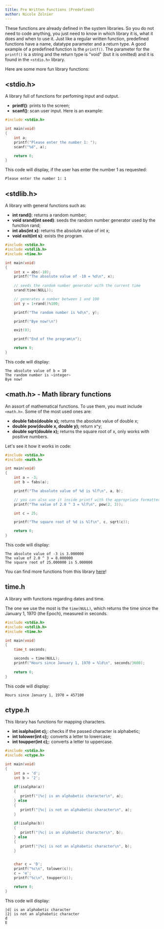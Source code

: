 ```yaml
---
title: Pre Written Functions (Predefined)
author: Nicole Zolnier
---
```


These functions are already defined in the system libraries. So you do not need to code anything, you just need to know in which library it is, what it does and when to use it.
Just like a regular written function, predefined functions have a name, datatype parameter and a return type.
A good example of a predefined function is the `printf()`. The parameter for the `printf()` is a string and the return type is "void" (but it is omitted) and it is found in the `<stdio.h>` library.

Here are some more fun library functions:

## <stdio.h>
A library full of functions for perfoming input and output.

- **printf()**: prints to the screen;
- **scanf()**: scan user input.
Here is an example:
``` c
#include <stdio.h>

int main(void)
{
    int a;
    printf("Please enter the number 1: ");
    scanf("%d", a);

    return 0;
}
```
This code will display, if the user has enter the number 1 as requested:
```
Please enter the number 1: 1
```

## <stdlib.h>
A library with general functions such as:

- **int rand()**: returns a random number;
- **void srand(int seed)**: seeds the random number generator used by the function rand;
- **int abs(int x)**: returns the absolute value of int x;
- **void exit(int s)**: exists the program.

``` c
#include <stdio.h>
#include <stdlib.h>
#include <time.h>

int main(void)
{
    int x = abs(-10);
    printf("The absolute value of -10 = %d\n", x);
    
    // seeds the random number generator with the current time
    srand(time(NULL));

    // generates a number between 1 and 100
    int y = 1+rand()%100;

    printf("The random number is %d\n", y);

    printf("Bye now!\n")

    exit(0);

    printf("End of the program\n");

    return 0;
}
```

This code will display:
```
The absolute value of b = 10
The random number is ~integer~
Bye now!
```

## <math.h> - Math library functions
An assort of mathematical functions. To use them, you must include `<math.h>`. Some of the most used ones are:

- **double fabs(double x);** returns the absolute value of double x;
- **double pow(double x, double y);** return x^y;
- **double sqrt(double x);** returns the square root of x, only works with positive numbers.

Let's see it how it works in code:

``` c
#include <stdio.h>
#include <math.h>

int main(void)
{
    int a = -3;
    int b = fabs(a);

    printf("The absolute value of %d is %lf\n", a, b);

    // you can also use it inside printf with the appropriate formatter
    printf("The value of 2.0 ^ 3 = %lf\n", pow(2, 3));

    int c = 25;

    printf("The square root of %d is %lf\n", c, sqrt(c));

    return 0;
}
```
This code will display:
```
The absolute value of -3 is 3.000000
The value of 2.0 ^ 3 = 8.000000
The square root of 25.000000 is 5.000000
```

You can find more functions from this library [here](https://www.tutorialspoint.com/c_standard_library/math_h.htm)!

## time.h
A library with functions regarding dates and time.

The one we use the most is the `time(NULL)`, which returns the time since the January 1, 1970 (the Epoch), measured in seconds.

``` c
#include <stdio.h>
#include <stdlib.h>
#include <time.h>

int main(void)
{
    time_t seconds;

    seconds = time(NULL);
    printf("Hours since January 1, 1970 = %ld\n", seconds/3600);
  
    return 0;
}
```
This code will display:
```
Hours since January 1, 1970 = 457100
```

## ctype.h
This library has functions for mapping characters.

- **int isalpha(int c);**: checks if the passed character is alphabetic;
- **int tolower(int c);**: converts a letter to lowercase;
- **int toupper(int c);**: converts a letter to uppercase.

``` c
#include <stdio.h>
#include <ctype.h>

int main(void)
{
    int a = 'd';
    int b = '2';
    
    if(isalpha(a)) 
    {
       printf("|%c| is an alphabetic character\n", a);
    } else 
    {
       printf("|%c| is not an alphabetic character\n", a);
    }
   
    if(isalpha(b))
    {
       printf("|%c| is an alphabetic character\n", b);
    } else
    {
       printf("|%c| is not an alphabetic character\n", b);
    }

    
    char c = 'D';
    printf("%c\n", tolower(c));
    c = 'e';
    printf("%c\n", toupper(c));

    return 0;
}
```
This code will display:
```
|d| is an alphabetic character
|2| is not an alphabetic character
d
E
```
